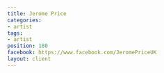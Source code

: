 ```yaml
---
title: Jerome Price
categories:
- artist
tags:
- artist
position: 180
facebook: https://www.facebook.com/JeromePriceUK
layout: client
---
```


